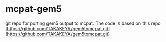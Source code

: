 # mcpat-gem5
git repo for porting gem5 output to mcpat. The code is based on this repo [https://github.com/TAKAKEYA/gem5tomcpat.git](https://github.com/TAKAKEYA/gem5tomcpat.git) 
